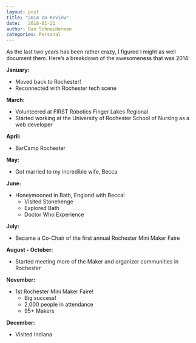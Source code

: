 ```yaml
---
layout: post
title: "2014 In Review"
date:   2016-01-21
author: Dan Schneiderman
categories: Personal
---
```


As the last two years has been rather crazy, I figured I might as well document them. Here’s a breakdown of the awesomeness that was 2014:

**January:**

* Moved back to Rochester!
* Reconnected with Rochester tech scene

**March:**

* Volunteered at FIRST Robotics Finger Lakes Regional
* Started working at the University of Rochester School of Nursing as a web developer

**April:**

* BarCamp Rochester

**May:**

* Got married to my incredible wife, Becca

**June:**

* Honeymooned in Bath, England with Becca!
  * Visited Stonehenge
  * Explored Bath
  * Doctor Who Experience

**July:**

* Became a Co-Chair of the first annual Rochester Mini Maker Faire

**August - October:**

* Started meeting more of the Maker and organizer communities in Rochester

**November:**

* 1st Rochester Mini Maker Faire!
  * Big success!
  * 2,000 people in attendance
  * 95+ Makers


**December:**

* Visited Indiana
